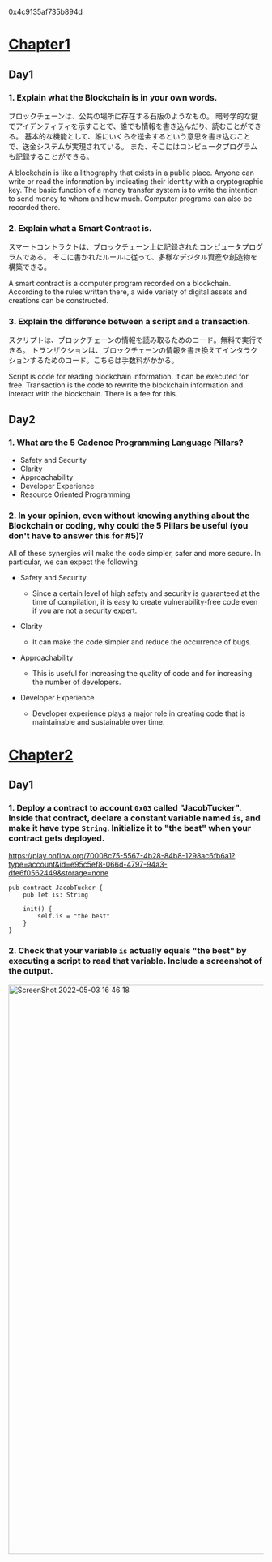 0x4c9135af735b894d

# [Chapter1](https://github.com/emerald-dao/beginner-cadence-course/tree/main/chapter1.0)

## Day1

### 1. Explain what the Blockchain is in your own words.

ブロックチェーンは、公共の場所に存在する石版のようなもの。
暗号学的な鍵でアイデンティティを示すことで、誰でも情報を書き込んだり、読むことができる。
基本的な機能として、誰にいくらを送金するという意思を書き込むことで、送金システムが実現されている。
また、そこにはコンピュータプログラムも記録することができる。

A blockchain is like a lithography that exists in a public place.
Anyone can write or read the information by indicating their identity with a cryptographic key.
The basic function of a money transfer system is to write the intention to send money to whom and how much.
Computer programs can also be recorded there.

### 2. Explain what a Smart Contract is.

スマートコントラクトは、ブロックチェーン上に記録されたコンピュータプログラムである。
そこに書かれたルールに従って、多様なデジタル資産や創造物を構築できる。

A smart contract is a computer program recorded on a blockchain.
According to the rules written there, a wide variety of digital assets and creations can be constructed.

### 3. Explain the difference between a script and a transaction.

スクリプトは、ブロックチェーンの情報を読み取るためのコード。無料で実行できる。
トランザクションは、ブロックチェーンの情報を書き換えてインタラクションするためのコード。こちらは手数料がかかる。

Script is code for reading blockchain information. It can be executed for free.
Transaction is the code to rewrite the blockchain information and interact with the blockchain. There is a fee for this.


## Day2

### 1. What are the 5 Cadence Programming Language Pillars?

- Safety and Security
- Clarity
- Approachability
- Developer Experience
- Resource Oriented Programming

### 2. In your opinion, even without knowing anything about the Blockchain or coding, why could the 5 Pillars be useful (you don't have to answer this for #5)?

All of these synergies will make the code simpler, safer and more secure. In particular, we can expect the following

- Safety and Security
  - Since a certain level of high safety and security is guaranteed at the time of compilation, it is easy to create vulnerability-free code even if you are not a security expert.

- Clarity
  - It can make the code simpler and reduce the occurrence of bugs.

- Approachability
  - This is useful for increasing the quality of code and for increasing the number of developers.

- Developer Experience
  - Developer experience plays a major role in creating code that is maintainable and sustainable over time.


# [Chapter2](https://github.com/emerald-dao/beginner-cadence-course/tree/main/chapter2.0)

## Day1

### 1. Deploy a contract to account `0x03` called "JacobTucker". Inside that contract, declare a **constant** variable named `is`, and make it have type `String`. Initialize it to "the best" when your contract gets deployed.

https://play.onflow.org/70008c75-5567-4b28-84b8-1298ac6fb6a1?type=account&id=e95c5ef8-066d-4797-94a3-dfe6f0562449&storage=none

```cadence
pub contract JacobTucker {
    pub let is: String

    init() {
        self.is = "the best"
    }
}
```

### 2. Check that your variable `is` actually equals "the best" by executing a script to read that variable. Include a screenshot of the output.
<img width="1124" alt="ScreenShot 2022-05-03 16 46 18" src="https://user-images.githubusercontent.com/10495516/166419921-8b27819d-26cb-41cb-a3da-b489d1d0c7f0.png">
